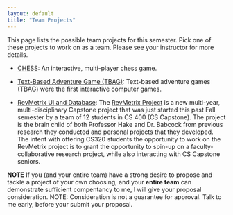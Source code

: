 ```yaml
---
layout: default
title: "Team Projects"
---
```


This page lists the possible team projects for this semester.  Pick one of these projects to work on as a team.  Please see your instructor for more details.

* [CHESS](MKiley_Chess_Project.pdf): An interactive, multi-player chess game.

* [Text-Based Adventure Game (TBAG)](Text_Adventure_Game.html): Text-based adventure games (TBAG) were the first interactive computer games.

* [RevMetrix UI and Database](RevMetrix-User-Interface-Requirements.html): The [RevMetrix Project](https://docs.revmetrix.io) is a new multi-year, multi-disciplinary Capstone project that was just started this past Fall semester by a team of 12 students in CS 400 (CS Capstone).  The project is the brain child of both Professor Hake and Dr. Babcock from previous research they conducted and personal projects that they developed.  The intent with offering CS320 students the opportunity to work on the RevMetrix project is to grant the opportunity to spin-up on a faculty-collaborative research project, while also interacting with CS Capstone seniors.

**NOTE** If you (and your entire team) have a strong desire to propose and tackle a project of your own choosing, and your **entire team** can demonstrate sufficient compentancy to me, I will give your proposal consideration.  NOTE: Consideration is not a guarantee for approval.  Talk to me early, before your submit your proposal.

<!--

-->
